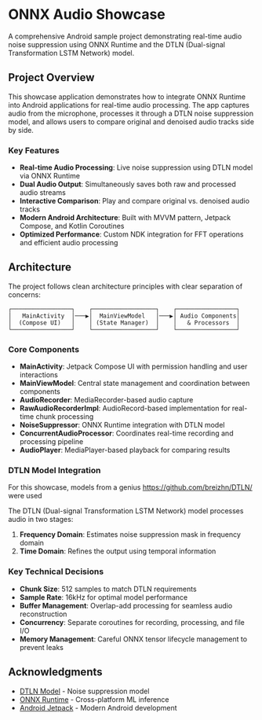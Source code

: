 # ONNX Audio Showcase

A comprehensive Android sample project demonstrating real-time audio noise suppression using ONNX Runtime and the DTLN (Dual-signal Transformation LSTM Network) model.

## Project Overview

This showcase application demonstrates how to integrate ONNX Runtime into Android applications for real-time audio processing. The app captures audio from the microphone, processes it through a DTLN noise suppression model, and allows users to compare original and denoised audio tracks side by side.

### Key Features

* **Real-time Audio Processing**: Live noise suppression using DTLN model via ONNX Runtime
* **Dual Audio Output**: Simultaneously saves both raw and processed audio streams
* **Interactive Comparison**: Play and compare original vs. denoised audio tracks
* **Modern Android Architecture**: Built with MVVM pattern, Jetpack Compose, and Kotlin Coroutines
* **Optimized Performance**: Custom NDK integration for FFT operations and efficient audio processing

## Architecture

The project follows clean architecture principles with clear separation of concerns:

```
┌─────────────────┐    ┌──────────────────┐    ┌─────────────────┐
│   MainActivity  │───▶│  MainViewModel   │───▶│ Audio Components│
│  (Compose UI)   │    │ (State Manager)  │    │   & Processors  │
└─────────────────┘    └──────────────────┘    └─────────────────┘
```

### Core Components

* **MainActivity**: Jetpack Compose UI with permission handling and user interactions
* **MainViewModel**: Central state management and coordination between components
* **AudioRecorder**: MediaRecorder-based audio capture
* **RawAudioRecorderImpl**: AudioRecord-based implementation for real-time chunk processing
* **NoiseSuppressor**: ONNX Runtime integration with DTLN model
* **ConcurrentAudioProcessor**: Coordinates real-time recording and processing pipeline
* **AudioPlayer**: MediaPlayer-based playback for comparing results


### DTLN Model Integration
For this showcase, models from a genius https://github.com/breizhn/DTLN/ were used


The DTLN (Dual-signal Transformation LSTM Network) model processes audio in two stages:

1. **Frequency Domain**: Estimates noise suppression mask in frequency domain
2. **Time Domain**: Refines the output using temporal information

### Key Technical Decisions

* **Chunk Size**: 512 samples to match DTLN requirements
* **Sample Rate**: 16kHz for optimal model performance
* **Buffer Management**: Overlap-add processing for seamless audio reconstruction
* **Concurrency**: Separate coroutines for recording, processing, and file I/O
* **Memory Management**: Careful ONNX tensor lifecycle management to prevent leaks

## Acknowledgments

* [DTLN Model](https://github.com/breizhn/DTLN) - Noise suppression model
* [ONNX Runtime](https://onnxruntime.ai/) - Cross-platform ML inference
* [Android Jetpack](https://developer.android.com/jetpack) - Modern Android development

